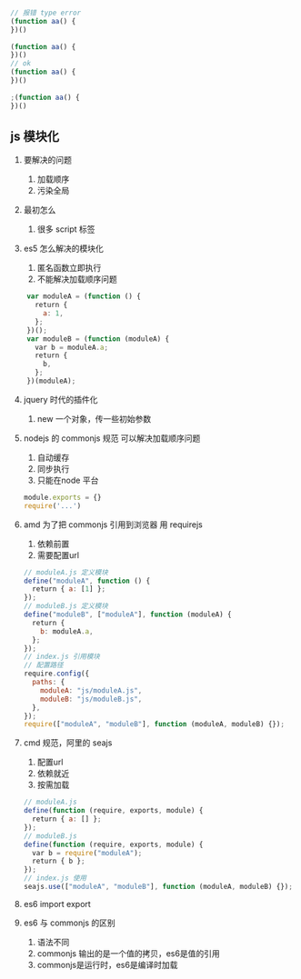 ```js

// 报错 type error  
(function aa() {  
})()  
​  
(function aa() {  
})()  
// ok  
(function aa() {  
})()  
​  
;(function aa() {  
})()
```

## js 模块化

1.  要解决的问题
    1.  加载顺序
    2.  污染全局

2.  最初怎么
    1.  很多 script 标签

3.  es5 怎么解决的模块化
    1.  匿名函数立即执行
    2.  不能解决加载顺序问题
    
```js
    var moduleA = (function () {  
      return {  
        a: 1,  
      };  
    })();  
    var moduleB = (function (moduleA) {  
      var b = moduleA.a;  
      return {  
        b,  
      };  
    })(moduleA);  
```
    
4.  jquery 时代的插件化
    
    1.  new 一个对象，传一些初始参数
        
5.  nodejs 的 commonjs 规范 可以解决加载顺序问题
    
    1.  自动缓存
    2.  同步执行
    3.  只能在node 平台
    
    ```js
    module.exports = {}  
    require('...')
    ```
    
6.  amd 为了把 commonjs 引用到浏览器 用 requirejs
    1.  依赖前置
    2.  需要配置url
        
    ```js
    // moduleA.js 定义模块  
    define("moduleA", function () {  
      return { a: [1] };  
    });  
    // moduleB.js 定义模块  
    define("moduleB", ["moduleA"], function (moduleA) {  
      return {  
        b: moduleA.a,  
      };  
    });  
    // index.js 引用模块  
    // 配置路径  
    require.config({  
      paths: {  
        moduleA: "js/moduleA.js",  
        moduleB: "js/moduleB.js",  
      },  
    });  
    require(["moduleA", "moduleB"], function (moduleA, moduleB) {});
    ```
7.  cmd 规范，阿里的 seajs
    
    1.  配置url
    2.  依赖就近
    3.  按需加载
        
    ```js
    // moduleA.js  
    define(function (require, exports, module) {  
      return { a: [] };  
    });  
    // moduleB.js  
    define(function (require, exports, module) {  
      var b = require("moduleA");  
      return { b };  
    });  
    // index.js 使用  
    seajs.use(["moduleA", "moduleB"], function (moduleA, moduleB) {});
    ```
8.  es6 import export
    
9.  es6 与 commonjs 的区别
    
    1.  语法不同
    2.  commonjs 输出的是一个值的拷贝，es6是值的引用
    3.  commonjs是运行时，es6是编译时加载